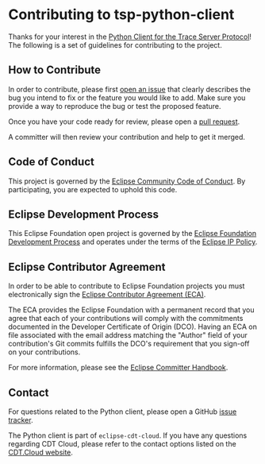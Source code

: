 # Contributing to tsp-python-client

Thanks for your interest in the [Python Client for the Trace Server Protocol][repo]!
The following is a set of guidelines for contributing to the project.

## How to Contribute

In order to contribute, please first [open an issue][issues] that clearly describes the bug you
intend to fix or the feature you would like to add. Make sure you provide a way to reproduce
the bug or test the proposed feature.

Once you have your code ready for review, please open a [pull request][pr].

A committer will then review your contribution and help to get it merged.

## Code of Conduct

This project is governed by the [Eclipse Community Code of Conduct][conduct].
By participating, you are expected to uphold this code.

## Eclipse Development Process

This Eclipse Foundation open project is governed by the [Eclipse Foundation
Development Process][dev-process] and operates under the terms of the [Eclipse IP Policy][ip-policy].

## Eclipse Contributor Agreement

In order to be able to contribute to Eclipse Foundation projects you must
electronically sign the [Eclipse Contributor Agreement (ECA)][eca].

The ECA provides the Eclipse Foundation with a permanent record that you agree
that each of your contributions will comply with the commitments documented in
the Developer Certificate of Origin (DCO). Having an ECA on file associated with
the email address matching the "Author" field of your contribution's Git commits
fulfills the DCO's requirement that you sign-off on your contributions.

For more information, please see the [Eclipse Committer Handbook][handbook].

## Contact

For questions related to the Python client, please open a GitHub [issue tracker][issues].

The Python client is part of `eclipse-cdt-cloud`. If you have any questions regarding CDT Cloud,
please refer to the contact options listed on the [CDT.Cloud website][cdt].

[cdt]: https://cdt-cloud.io/contact/
[conduct]: https://github.com/eclipse/.github/blob/master/CODE_OF_CONDUCT.md
[dev-process]: https://eclipse.org/projects/dev_process
[eca]: https://www.eclipse.org/legal/ECA.php
[handbook]: https://www.eclipse.org/projects/handbook/#resources-commit
[ip-policy]: https://www.eclipse.org/org/documents/Eclipse_IP_Policy.pdf
[issues]: https://github.com/eclipse-cdt-cloud/tsp-python-client/issues
[pr]: https://github.com/eclipse-cdt-cloud/tsp-python-client/pulls
[repo]: https://github.com/eclipse-cdt-cloud/tsp-python-client

